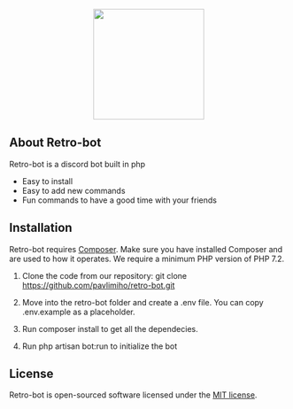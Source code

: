 <p align="center"><img src="https://media.discordapp.net/attachments/376076464279388165/746702732077039626/YouTube_Profile_Picture.png" width="200"></p>

## About Retro-bot

Retro-bot is a discord bot built in php

- Easy to install
- Easy to add new commands
- Fun commands to have a good time with your friends

## Installation

Retro-bot requires [Composer](https://getcomposer.org). Make sure you have installed Composer and are used to how it operates. We require a minimum PHP version of PHP 7.2.

1. Clone the code from our repository: git clone https://github.com/pavlimiho/retro-bot.git

2. Move into the retro-bot folder and create a .env file. You can copy .env.example as a placeholder.

3. Run composer install to get all the dependecies.

4. Run php artisan bot:run to initialize the bot

## License

Retro-bot is open-sourced software licensed under the [MIT license](https://opensource.org/licenses/MIT).
